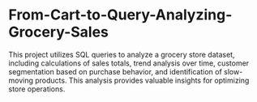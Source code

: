 # From-Cart-to-Query-Analyzing-Grocery-Sales
This project utilizes SQL queries to analyze a grocery store dataset, including calculations of sales totals, trend analysis over time, customer segmentation based on purchase behavior, and identification of slow-moving products. This analysis provides valuable insights for optimizing store operations.
